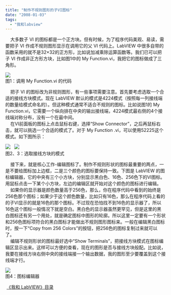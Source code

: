 ```yaml
---
title: "制作不规则图形的子VI图标"
date: "2008-01-03"
tags: 
  - "我和labview"
---
```


    大多数子 VI 的图标都是一个正方块。但有时候，为了程序代码美观、易读，需要把子 VI 作成不规则图形显示在调用它的父 VI 代码上。LabVIEW 中很多自带的函数采用的就不是32×32的正方形，比如说加减乘除运算函数等。我们已可以把子 VI 作成非正方形方块，比如图1中的 My Function.vi，我把它的图标做成了三角形。

[![](http://byfiles.storage.msn.com/y1pIcO_924THocqZTLbPF8qwYxwNJtC_WuHt80zGyCigSW7IJVvKcYdCY3IbZtv80CrGYSqiShhCfY?PARTNER=WRITER)](http://byfiles.storage.msn.com/y1pIcO_924THocLQ8ATCVkBxQLvtuc34392T633JBG5redFgFszn7u27k80AOmUq8HaEd539U7kv1o?PARTNER=WRITER)  
图1：调用 My Function.vi 的代码

    把子 VI 的图标改为非规则图形，有一些事项需要注意。首先要考虑选取一个合适的接线方块模式。现在 LabVIEW 默认的模式是4224模式（按照每一列接线端的数量给模式命名的）。但这种模式通常不适合不规则的图标。比如说图1的 My Function.vi，它需要一个纵向排在中央的输出接线端，4224模式最右侧的4个接线端对称分布，没有一个在最中间。  
    在VI前面板的图标上点击鼠标右键，选择“Show Connector”，之后再鼠标右击，就可以挑选一个合适的模式了。对于 My Function .vi，可以使用52225这个模式。如下图所示：

[![](http://byfiles.storage.msn.com/y1pIcO_924THodRm1SuODboI7wIjM9vEw0xzZgRc5AFu_oETGYGPowE8MR4gsGjRSdnqUoHEDP2f5g?PARTNER=WRITER)](http://byfiles.storage.msn.com/y1pIcO_924THodwwRoWyUUNEXlHUJ6JopdwE84qfN7ZUCMgnIv31qNFcoX7auDfnUt-iDGV68rISZw?PARTNER=WRITER)   [![](http://byfiles.storage.msn.com/y1pIcO_924THocm9X-16jfyWT5__4xjnZoddsdNdXh-Ti4FxzHsiduVI_sf1IAbn9CUvbTHqDrn2w0?PARTNER=WRITER)](http://byfiles.storage.msn.com/y1pIcO_924THodiLXJ4gC0FhqWw_J84AQiYNpNcdfENpJy1IWqT6E0kfst20Cee39wGdpltXGYXzi0?PARTNER=WRITER)  
图2、3：选取接线方块的模式

    接下来，就是核心工作-编辑图标了。制作不规则形状的图标最重要的两点，一是不要给图标加上边框，二是三个颜色的图标要保持一致。下图是 LabVIEW 的图标编辑器，它的中央有三个小方块，分别显示黑白色、16色、256色下的VI图标。用鼠标点击一下某个小方块，左边的编辑区就开始对这个颜色的图标进行编辑。  
    如果你的显示器是颜色数量高于256色，那么，你在程序代码中看到的始终是256色那个图标；如果少于这个颜色数量，比如只有16色，那么在程序代码上看的的子VI显示的就是16色的那个图标。不过现在恐怕找不到16色的显示器了，所以16色这个图标一般情况下就是空白。黑白色的显示器虽然更罕见，但是这里的黑白图标还有另一个用处，就是确定图标中图形的轮廓。所以这里一定要有一个形状和256色图标项符合的黑白图标才能做出不规则图形图标来。一般在编辑黑白图标时，按一下“Copy from 256 Colors”的按钮，把256色的图标复制过来就可以了。  
    编辑不规则形状的图标最好选中“Show Terminals”，把接线方块模式在图标编辑区显示出来。这样可以方便的查看，现在的图形是否与接线方块般配。比如说，我要在接线方块右侧中央的接线端接一个输出数据，我的图形至少要覆盖到这个接线端才行。

[![](http://byfiles.storage.msn.com/y1pIcO_924THof9t7Q3PT8ZJPld9goP9lJG-eqLDCjxnTpTpBRhDCAPskM2uBW1slGrLzb45kOoAwc?PARTNER=WRITER)](http://byfiles.storage.msn.com/y1pIcO_924THoeXE81Ob__DtJKCb5xJtqY1VCz5oKkEfwNX7zHyPO4uBU8Sne7ti7Ux0D_wbJl23dk?PARTNER=WRITER)  
图4：图标编辑器

 [《我和 LabVIEW》目录](http://ruanqizhen.spaces.live.com/mmm2007-10-25_18.59/mmm2007-10-25_18.59/mmm2007-07-26_17.23/mmm2007-07-26_17.23/mmm2007-07-26_17.23/Blog/cns!1pU-rgQVTuuWM1TX8W8PfmDA!1073.entry)
